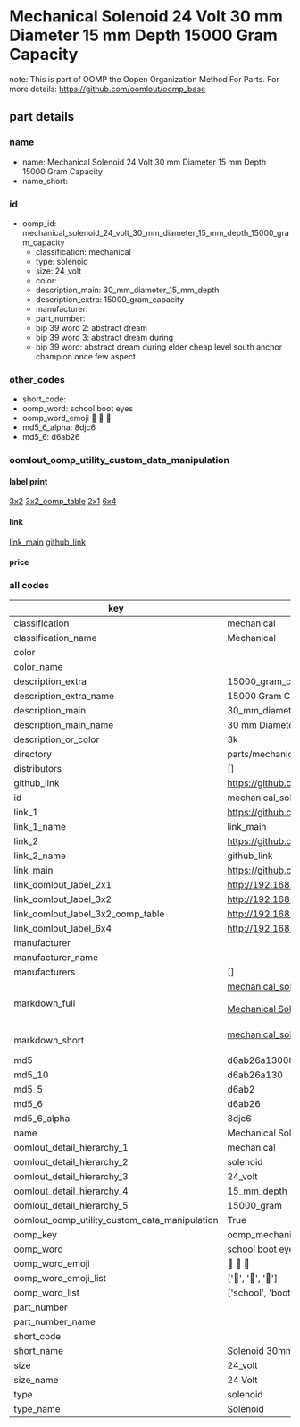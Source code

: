 # Mechanical Solenoid 24 Volt 30 mm Diameter 15 mm Depth 15000 Gram Capacity  

note: This is part of OOMP the Oopen Organization Method For Parts. For more details: https://github.com/oomlout/oomp_base

##  part details





### name
* name: Mechanical Solenoid 24 Volt 30 mm Diameter 15 mm Depth 15000 Gram Capacity
* name_short: 
### id
* oomp_id: mechanical_solenoid_24_volt_30_mm_diameter_15_mm_depth_15000_gram_capacity
  * classification: mechanical
  * type: solenoid
  * size: 24_volt
  * color: 
  * description_main: 30_mm_diameter_15_mm_depth
  * description_extra: 15000_gram_capacity
  * manufacturer: 
  * part_number: 
  * bip 39 word 2: abstract dream
  * bip 39 word 3: abstract dream during
  * bip 39 word: abstract dream during elder cheap level south anchor champion once few aspect

### other_codes
* short_code: 
* oomp_word: school boot eyes
* oomp_word_emoji :school: :boot: :eyes:
* md5_6_alpha: 8djc6
* md5_6: d6ab26






### oomlout_oomp_utility_custom_data_manipulation
#### label print
[3x2](http://192.168.1.245:1112/?label=oomp%208djc6)
[3x2_oomp_table](http://192.168.1.107:1112/?label=oomp%208djc6)
[2x1](http://192.168.1.242:1112/?label=oomp%208djc6)
[6x4](http://192.168.1.55:1112/?label=oomp%208djc6)    

#### link

[link_main](https://github.com/oomlout/oomlout_oomp_current_version_messy/tree/main/parts/mechanical_solenoid_24_volt_30_mm_diameter_15_mm_depth_15000_gram_capacity) [github_link](https://github.com/oomlout/oomlout_oomp_part_src/tree/main/parts/mechanical_solenoid_24_volt_30_mm_diameter_15_mm_depth_15000_gram_capacity)                             

#### price







### all codes 
| key | value |  
| --- | --- |  
| classification | mechanical |  
| classification_name | Mechanical |  
| color |  |  
| color_name |  |  
| description_extra | 15000_gram_capacity |  
| description_extra_name | 15000 Gram Capacity |  
| description_main | 30_mm_diameter_15_mm_depth |  
| description_main_name | 30 mm Diameter 15 mm Depth |  
| description_or_color | 3k |  
| directory | parts/mechanical_solenoid_24_volt_30_mm_diameter_15_mm_depth_15000_gram_capacity |  
| distributors | [] |  
| github_link | https://github.com/oomlout/oomlout_oomp_part_src/tree/main/parts/mechanical_solenoid_24_volt_30_mm_diameter_15_mm_depth_15000_gram_capacity |  
| id | mechanical_solenoid_24_volt_30_mm_diameter_15_mm_depth_15000_gram_capacity |  
| link_1 | https://github.com/oomlout/oomlout_oomp_current_version_messy/tree/main/parts/mechanical_solenoid_24_volt_30_mm_diameter_15_mm_depth_15000_gram_capacity |  
| link_1_name | link_main |  
| link_2 | https://github.com/oomlout/oomlout_oomp_part_src/tree/main/parts/mechanical_solenoid_24_volt_30_mm_diameter_15_mm_depth_15000_gram_capacity |  
| link_2_name | github_link |  
| link_main | https://github.com/oomlout/oomlout_oomp_current_version_messy/tree/main/parts/mechanical_solenoid_24_volt_30_mm_diameter_15_mm_depth_15000_gram_capacity |  
| link_oomlout_label_2x1 | http://192.168.1.242:1112/?label=oomp%208djc6 |  
| link_oomlout_label_3x2 | http://192.168.1.245:1112/?label=oomp%208djc6 |  
| link_oomlout_label_3x2_oomp_table | http://192.168.1.107:1112/?label=oomp%208djc6 |  
| link_oomlout_label_6x4 | http://192.168.1.55:1112/?label=oomp%208djc6 |  
| manufacturer |  |  
| manufacturer_name |  |  
| manufacturers | [] |  
| markdown_full | [mechanical_solenoid_24_volt_30_mm_diameter_15_mm_depth_15000_gram_capacity](https://github.com/oomlout/oomlout_oomp_current_version_messy/tree/main/parts/mechanical_solenoid_24_volt_30_mm_diameter_15_mm_depth_15000_gram_capacity)<br>[](https://github.com/oomlout/oomlout_oomp_current_version_messy/tree/main/parts/mechanical_solenoid_24_volt_30_mm_diameter_15_mm_depth_15000_gram_capacity)<br>[Mechanical Solenoid 24 Volt 30 Mm Diameter 15 Mm Depth 15000 Gram Capacity](https://github.com/oomlout/oomlout_oomp_current_version_messy/tree/main/parts/mechanical_solenoid_24_volt_30_mm_diameter_15_mm_depth_15000_gram_capacity)<br><br> |  
| markdown_short | [mechanical_solenoid_24_volt_30_mm_diameter_15_mm_depth_15000_gram_capacity](https://github.com/oomlout/oomlout_oomp_current_version_messy/tree/main/parts/mechanical_solenoid_24_volt_30_mm_diameter_15_mm_depth_15000_gram_capacity)<br><br> |  
| md5 | d6ab26a130087a06029374748850a007 |  
| md5_10 | d6ab26a130 |  
| md5_5 | d6ab2 |  
| md5_6 | d6ab26 |  
| md5_6_alpha | 8djc6 |  
| name | Mechanical Solenoid 24 Volt 30 mm Diameter 15 mm Depth 15000 Gram Capacity |  
| oomlout_detail_hierarchy_1 | mechanical |  
| oomlout_detail_hierarchy_2 | solenoid |  
| oomlout_detail_hierarchy_3 | 24_volt |  
| oomlout_detail_hierarchy_4 | 15_mm_depth |  
| oomlout_detail_hierarchy_5 | 15000_gram |  
| oomlout_oomp_utility_custom_data_manipulation | True |  
| oomp_key | oomp_mechanical_solenoid_24_volt_30_mm_diameter_15_mm_depth_15000_gram_capacity |  
| oomp_word | school boot eyes |  
| oomp_word_emoji | :school: :boot: :eyes: |  
| oomp_word_emoji_list | [':school:', ':boot:', ':eyes:'] |  
| oomp_word_list | ['school', 'boot', 'eyes'] |  
| part_number |  |  
| part_number_name |  |  
| short_code |  |  
| short_name | Solenoid 30mm x 15mm 15.0kg 24_volt |  
| size | 24_volt |  
| size_name | 24 Volt |  
| type | solenoid |  
| type_name | Solenoid |  
